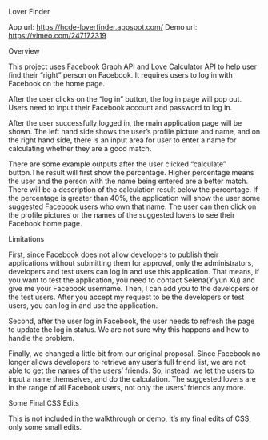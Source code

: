 
Lover Finder

App url: https://hcde-loverfinder.appspot.com/
Demo url: https://vimeo.com/247172319


Overview

This project uses Facebook Graph API and Love Calculator API to help user find their “right” person on Facebook. It requires users to log in with Facebook on the home page.  

After the user clicks on the “log in” button, the log in page will pop out. Users need to input their Facebook account and password to log in. 

After the user successfully logged in, the main application page will be shown. The left hand side shows the user’s profile picture and name, and on the right hand side, there is an input area for user to enter a name for calculating whether they are a good match. 

There are some example outputs after the user clicked “calculate” button.The result will first show the percentage. Higher percentage means the user and the person with the name being entered are a better match. There will be a description of the calculation result below the percentage. If the percentage is greater than 40%, the application will show the user some suggested Facebook users who own that name. The user can then click on the profile pictures or the names of the suggested lovers to see their Facebook home page. 


Limitations

First, since Facebook does not allow developers to publish their applications without submitting them for approval, only the administrators, developers and test users can log in and use this application. That means, if you want to test the application, you need to contact Selena(Yiyun Xu) and give me your Facebook username. Then, I can add you to the developers or the test users. After you accept my request to be the developers or test users, you can log in and use the application. 

Second, after the user log in Facebook, the user needs to refresh the page to update the log in status. We are not sure why this happens and how to handle the problem.

Finally, we changed a little bit from our original proposal. Since Facebook no longer allows developers to retrieve any user’s full friend list, we are not able to get the names of the users’ friends. So, instead, we let the users to input a name themselves, and do the calculation. The suggested lovers are in the range of all Facebook users, not only the users’ friends any more.
 
 
Some Final CSS Edits

This is not included in the walkthrough or demo, it’s my final edits of CSS, only some small edits.
 
